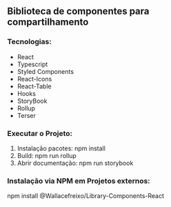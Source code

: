 ## Biblioteca de componentes para compartilhamento

### Tecnologias:

- React
- Typescript
- Styled Components
- React-Icons
- React-Table
- Hooks
- StoryBook
- Rollup
- Terser


### Executar o Projeto:

 1) Instalação pacotes: npm install
 2) Build: npm run rollup
 3) Abrir documentação: npm run storybook

### Instalação via NPM em Projetos externos:

npm install @Wallacefreixo/Library-Components-React